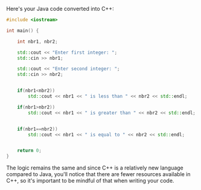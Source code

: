 Here's your Java code converted into C++:

```cpp
#include <iostream>

int main() {

    int nbr1, nbr2;

    std::cout << "Enter first integer: ";
    std::cin >> nbr1;

    std::cout << "Enter second integer: ";
    std::cin >> nbr2;


    if(nbr1<nbr2))
        std::cout << nbr1 << " is less than " << nbr2 << std::endl;

    if(nbr1>nbr2))
        std::cout << nbr1 << " is greater than " << nbr2 << std::endl;


    if(nbr1==nbr2))
        std::cout << nbr1 << " is equal to " << nbr2 << std::endl;


    return 0;
}
```

The logic remains the same and since C++ is a relatively new language compared to Java, you'll notice that there are fewer resources available in C++, so it's important to be mindful of that when writing your code.
